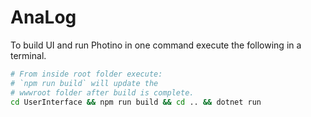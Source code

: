 # AnaLog

To build UI and run Photino in one command execute the following in a terminal.

```sh
# From inside root folder execute:
# `npm run build` will update the
# wwwroot folder after build is complete. 
cd UserInterface && npm run build && cd .. && dotnet run
```
